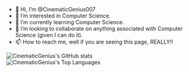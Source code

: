 - 👋 Hi, I’m @CinematicGenius007
- 👀 I’m interested in Computer Science.
- 🌱 I’m currently learning Computer Science.
- 💞️ I’m looking to collaborate on anything associated with Computer Science (given I can do it).
- 📫 How to reach me, well if you are seeing this page, REALLY!!

![CinematicGenius's GitHub stats](https://github-readme-stats.vercel.app/api?username=CinematicGenius007&show_icons=true&theme=radical)
<br>
![CinematicGenius's Top Languages](https://github-readme-stats.vercel.app/api/top-langs/?username=CinematicGenius007)

<!---
CinematicGenius007/CinematicGenius007 is a ✨ special ✨ repository because its `README.md` (this file) appears on your GitHub profile.
You can click the Preview link to take a look at your changes.
--->
